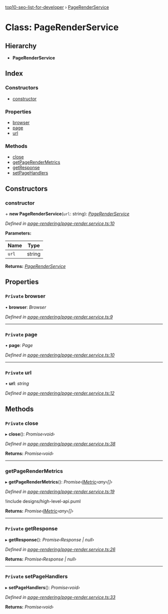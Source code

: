 [top10-seo-list-for-developer](../README.md) › [PageRenderService](pagerenderservice.md)

# Class: PageRenderService

## Hierarchy

* **PageRenderService**

## Index

### Constructors

* [constructor](pagerenderservice.md#constructor)

### Properties

* [browser](pagerenderservice.md#private-browser)
* [page](pagerenderservice.md#private-page)
* [url](pagerenderservice.md#private-url)

### Methods

* [close](pagerenderservice.md#private-close)
* [getPageRenderMetrics](pagerenderservice.md#getpagerendermetrics)
* [getResponse](pagerenderservice.md#private-getresponse)
* [setPageHandlers](pagerenderservice.md#private-setpagehandlers)

## Constructors

###  constructor

\+ **new PageRenderService**(`url`: string): *[PageRenderService](pagerenderservice.md)*

*Defined in [page-rendering/page-render.service.ts:10](https://github.com/deepcrawl/top10-seo-list-for-developer/blob/b2629c6/src/page-rendering/page-render.service.ts#L10)*

**Parameters:**

Name | Type |
------ | ------ |
`url` | string |

**Returns:** *[PageRenderService](pagerenderservice.md)*

## Properties

### `Private` browser

• **browser**: *Browser*

*Defined in [page-rendering/page-render.service.ts:9](https://github.com/deepcrawl/top10-seo-list-for-developer/blob/b2629c6/src/page-rendering/page-render.service.ts#L9)*

___

### `Private` page

• **page**: *Page*

*Defined in [page-rendering/page-render.service.ts:10](https://github.com/deepcrawl/top10-seo-list-for-developer/blob/b2629c6/src/page-rendering/page-render.service.ts#L10)*

___

### `Private` url

• **url**: *string*

*Defined in [page-rendering/page-render.service.ts:12](https://github.com/deepcrawl/top10-seo-list-for-developer/blob/b2629c6/src/page-rendering/page-render.service.ts#L12)*

## Methods

### `Private` close

▸ **close**(): *Promise‹void›*

*Defined in [page-rendering/page-render.service.ts:38](https://github.com/deepcrawl/top10-seo-list-for-developer/blob/b2629c6/src/page-rendering/page-render.service.ts#L38)*

**Returns:** *Promise‹void›*

___

###  getPageRenderMetrics

▸ **getPageRenderMetrics**(): *Promise‹[IMetric](../interfaces/imetric.md)‹any›[]›*

*Defined in [page-rendering/page-render.service.ts:19](https://github.com/deepcrawl/top10-seo-list-for-developer/blob/b2629c6/src/page-rendering/page-render.service.ts#L19)*

<uml>
!include designs/high-level-api.puml
</uml>

**Returns:** *Promise‹[IMetric](../interfaces/imetric.md)‹any›[]›*

___

### `Private` getResponse

▸ **getResponse**(): *Promise‹Response | null›*

*Defined in [page-rendering/page-render.service.ts:26](https://github.com/deepcrawl/top10-seo-list-for-developer/blob/b2629c6/src/page-rendering/page-render.service.ts#L26)*

**Returns:** *Promise‹Response | null›*

___

### `Private` setPageHandlers

▸ **setPageHandlers**(): *Promise‹void›*

*Defined in [page-rendering/page-render.service.ts:33](https://github.com/deepcrawl/top10-seo-list-for-developer/blob/b2629c6/src/page-rendering/page-render.service.ts#L33)*

**Returns:** *Promise‹void›*
